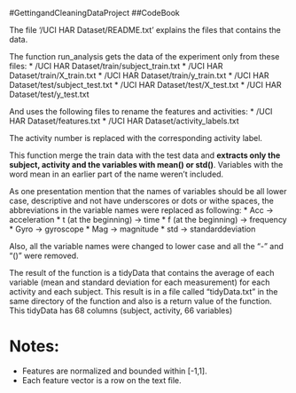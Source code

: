 #GettingandCleaningDataProject
##CodeBook

The file ‘/UCI HAR Dataset/README.txt’ explains the files that contains the data.

The function run_analysis gets the data of the experiment only from these files:
	* /UCI HAR Dataset/train/subject_train.txt
	* /UCI HAR Dataset/train/X_train.txt
	* /UCI HAR Dataset/train/y_train.txt
	* /UCI HAR Dataset/test/subject_test.txt
	* /UCI HAR Dataset/test/X_test.txt
	* /UCI HAR Dataset/test/y_test.txt

And uses the following files to rename the features and activities:
	* /UCI HAR Dataset/features.txt
	* /UCI HAR Dataset/activity_labels.txt

The activity number is replaced with the corresponding activity label.

This function merge the train data with the test data and **extracts only the subject, activity and the variables with mean() or std()**. Variables with the word mean in an earlier part of the name weren’t included.

As one presentation mention that the names of variables should be all lower case, descriptive and not have underscores or dots or withe spaces, the abbreviations in the variable names were replaced as following:
	* Acc -> acceleration
	* t (at the beginning) -> time
	* f (at the beginning) -> frequency
	* Gyro -> gyroscope
	* Mag -> magnitude
	* std -> standarddeviation

Also, all the variable names were changed to lower case and all the “-” and “()” were removed.

The result of the function is a tidyData that contains the average of each variable (mean and standard deviation for each measurement) for each activity and each subject. This result is in a file called “tidyData.txt” in the same directory of the function and also is a return value of the function. This tidyData has 68 columns (subject, activity, 66 variables)
 
Notes: 
======
- Features are normalized and bounded within [-1,1].
- Each feature vector is a row on the text file.